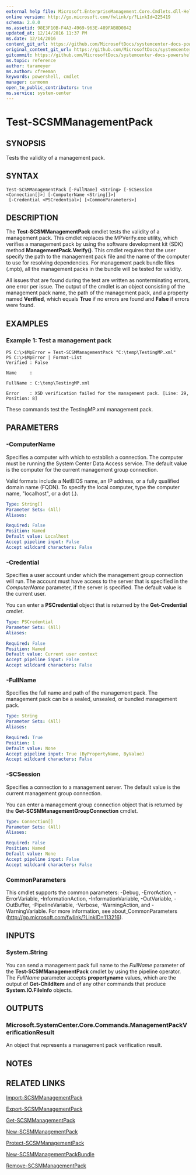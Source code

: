 ```yaml
---
external help file: Microsoft.EnterpriseManagement.Core.Cmdlets.dll-Help.xml
online version: http://go.microsoft.com/fwlink/p/?LinkId=225419
schema: 2.0.0
ms.assetid: 98E3F10B-F4A3-4969-963E-489FAB8D0842
updated_at: 12/14/2016 11:37 PM
ms.date: 12/14/2016
content_git_url: https://github.com/MicrosoftDocs/systemcenter-docs-powershell/blob/master/systemcenter-cmdlets/SystemCenter2016/ServiceManagerCore/Test-SCSMManagementPack.md
original_content_git_url: https://github.com/MicrosoftDocs/systemcenter-docs-powershell/blob/master/systemcenter-cmdlets/SystemCenter2016/ServiceManagerCore/Test-SCSMManagementPack.md
gitcommit: https://github.com/MicrosoftDocs/systemcenter-docs-powershell/blob/ddd0fefc9adaabb9394eb6c21b33370913d1830d/systemcenter-cmdlets/SystemCenter2016/ServiceManagerCore/Test-SCSMManagementPack.md
ms.topic: reference
author: tarameyer
ms.author: cfreeman
keywords: powershell, cmdlet
manager: carmonm
open_to_public_contributors: true
ms.service: system-center
---
```


# Test-SCSMManagementPack

## SYNOPSIS
Tests the validity of a management pack.

## SYNTAX

```
Test-SCSMManagementPack [-FullName] <String> [-SCSession <Connection[]>] [-ComputerName <String[]>]
 [-Credential <PSCredential>] [<CommonParameters>]
```

## DESCRIPTION
The **Test-SCSMManagementPack** cmdlet tests the validity of a management pack.
This cmdlet replaces the MPVerify.exe utility, which verifies a management pack by using the software development kit (SDK) method **ManagementPack.Verify()**.
This cmdlet requires that the user specify the path to the management pack file and the name of the computer to use for resolving dependencies.
For management pack bundle files (.mpb), all the management packs in the bundle will be tested for validity.

All issues that are found during the test are written as nonterminating errors, one error per issue.
The output of the cmdlet is an object consisting of the management pack name, the path of the management pack, and a property named **Verified**, which equals **True** if no errors are found and **False** if errors were found.

## EXAMPLES

### Example 1: Test a management pack
```
PS C:\>$MpError = Test-SCSMManagementPack "C:\temp\TestingMP.xml"
PS C:\>$MpError | Format-List
Verified : False

Name     : 

FullName : C:\temp\TestingMP.xml

Error    : XSD verification failed for the management pack. [Line: 29, Position: 8]
```

These commands test the TestingMP.xml management pack.

## PARAMETERS

### -ComputerName
Specifies a computer with which to establish a connection.
The computer must be running the System Center Data Access service.
The default value is the computer for the current management group connection.

Valid formats include a NetBIOS name, an IP address, or a fully qualified domain name (FQDN).
To specify the local computer, type the computer name, "localhost", or a dot (.).

```yaml
Type: String[]
Parameter Sets: (All)
Aliases: 

Required: False
Position: Named
Default value: Localhost
Accept pipeline input: False
Accept wildcard characters: False
```

### -Credential
Specifies a user account under which the management group connection will run.
The account must have access to the server that is specified in the *ComputerName* parameter, if the server is specified.
The default value is the current user.

You can enter a **PSCredential** object that is returned by the **Get-Credential** cmdlet.

```yaml
Type: PSCredential
Parameter Sets: (All)
Aliases: 

Required: False
Position: Named
Default value: Current user context
Accept pipeline input: False
Accept wildcard characters: False
```

### -FullName
Specifies the full name and path of the management pack.
The management pack can be a sealed, unsealed, or bundled management pack.

```yaml
Type: String
Parameter Sets: (All)
Aliases: 

Required: True
Position: 1
Default value: None
Accept pipeline input: True (ByPropertyName, ByValue)
Accept wildcard characters: False
```

### -SCSession
Specifies a connection to a management server.
The default value is the current management group connection.

You can enter a management group connection object that is returned by the **Get-SCSMManagementGroupConnection** cmdlet.

```yaml
Type: Connection[]
Parameter Sets: (All)
Aliases: 

Required: False
Position: Named
Default value: None
Accept pipeline input: False
Accept wildcard characters: False
```

### CommonParameters
This cmdlet supports the common parameters: -Debug, -ErrorAction, -ErrorVariable, -InformationAction, -InformationVariable, -OutVariable, -OutBuffer, -PipelineVariable, -Verbose, -WarningAction, and -WarningVariable. For more information, see about_CommonParameters (http://go.microsoft.com/fwlink/?LinkID=113216).

## INPUTS

### System.String
You can send a management pack full name to the *FullName* parameter of the **Test-SCSMManagementPack** cmdlet by using the pipeline operator.
The *FullName* parameter accepts **propertyname** values, which are the output of **Get-ChildItem** and of any other commands that produce **System.IO.FileInfo** objects.

## OUTPUTS

### Microsoft.SystemCenter.Core.Commands.ManagementPackVerificationResult
An object that represents a management pack verification result.

## NOTES

## RELATED LINKS

[Import-SCSMManagementPack](xref:SystemCenter2016/ServiceManagerCore/Import-SCSMManagementPack.md)

[Export-SCSMManagementPack](xref:SystemCenter2016/ServiceManagerCore/Export-SCSMManagementPack.md)

[Get-SCSMManagementPack](xref:SystemCenter2016/ServiceManagerCore/Get-SCSMManagementPack.md)

[New-SCSMManagementPack](xref:SystemCenter2016/ServiceManagerCore/New-SCSMManagementPack.md)

[Protect-SCSMManagementPack](xref:SystemCenter2016/ServiceManagerCore/Protect-SCSMManagementPack.md)

[New-SCSMManagementPackBundle](xref:SystemCenter2016/ServiceManagerCore/New-SCSMManagementPackBundle.md)

[Remove-SCSMManagementPack](xref:SystemCenter2016/ServiceManagerCore/Remove-SCSMManagementPack.md)

